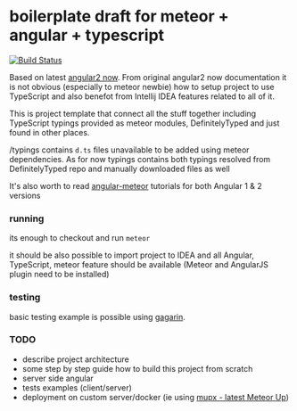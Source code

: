 # boilerplate draft for meteor + angular + typescript 
[![Build Status](https://api.travis-ci.org/ciekawy/meteor-ng2now-app.svg?branch=master)](https://travis-ci.org/ciekawy/meteor-ng2now-app)

Based on latest [angular2 now](https://github.com/pbastowski/angular2-now/tree/meteor1.2). From original angular2 now documentation it is not obvious (especially
 to meteor newbie) how to setup project to use TypeScript and also benefot from Intellij IDEA features related to all of it. 

This is project template that connect all the stuff together including TypeScript typings provided as meteor modules, DefinitelyTyped and just found in other places.

/typings contains `d.ts` files unavailable to be added using meteor dependencies. As for now typings contains both
typings resolved from DefinitelyTyped repo and manually downloaded files as well

It's also worth to read [angular-meteor](http://www.angular-meteor.com/tutorials/socially/angular2/bootstrapping) tutorials for both Angular 1 & 2 versions

### running
its enough to checkout and run `meteor`

it should be also possible to import project to IDEA and all Angular, TypeScript, meteor feature should be available (Meteor and AngularJS plugin need to be installed)

### testing
basic testing example is possible using [gagarin](https://github.com/anticoders/gagarin).

### TODO
- describe project architecture
- some step by step guide how to build this project from scratch
- server side angular
- tests examples (client/server)
- deployment on custom server/docker (ie using [mupx - latest Meteor Up](https://github.com/arunoda/meteor-up/tree/mupx))
